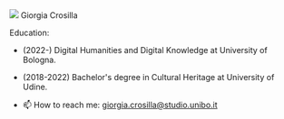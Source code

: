 <img src="https://upload.wikimedia.org/wikipedia/commons/thumb/e/e6/Aerial_view_of_Copacabana_beach.jpg/535px-Aerial_view_of_Copacabana_beach.jpg"/>
Giorgia Crosilla

Education:
-  (2022-) Digital Humanities and Digital Knowledge at University of Bologna.
-  (2018-2022) Bachelor's degree in Cultural Heritage at University of Udine.


  
- 📫 How to reach me: giorgia.crosilla@studio.unibo.it

